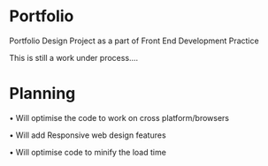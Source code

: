 # Portfolio

Portfolio Design Project as a part of Front End Development Practice

This is still a work under process....

# Planning

• Will optimise the code to work on cross platform/browsers

• Will add Responsive web design features

• Will optimise code to minify the load time
